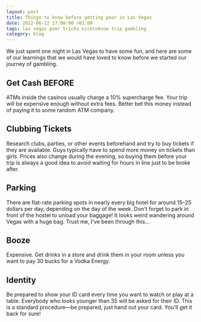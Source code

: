 ```yaml
---
layout: post
title: Things to know before getting poor in Las Vegas
date: 2022-06-12 17:00:00 +01:00
tags: las vegas poor tricks nicetoknow trip gambling
category: blog
---
```


We just spent one night in Las Vegas to have some fun, and here are some of our learnings that we would have loved to know before we started our journey of gambling.

## Get Cash BEFORE

ATMs inside the casinos usually charge a 10% supercharge fee.
Your trip will be expensive enough without extra fees.
Better bet this money instead of paying it to some random ATM company.

## Clubbing Tickets

Research clubs, parties, or other events beforehand and try to buy tickets if they are available.
Guys typically have to spend more money on tickets than girls.
Prices also change during the evening, so buying them before your trip is always a good idea to avoid waiting for hours in line just to be broke after.

## Parking

There are flat-rate parking spots in nearly every big hotel for around 15–25 dollars per day, depending on the day of the week.
Don't forget to park in front of the hostel to unload your baggage!
It looks weird wandering around Vegas with a huge bag. Trust me, I've been through this...

## Booze

Expensive. Get drinks in a store and drink them in your room unless you want to pay 30 bucks for a Vodka Energy.

## Identity

Be prepared to show your ID card every time you want to watch or play at a table.
Everybody who looks younger than 35 will be asked for their ID.
This is a standard procedure—be prepared, just hand out your card. You'll get it back for sure!

